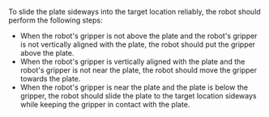 To slide the plate sideways into the target location reliably, the robot should perform the following steps:
- When the robot's gripper is not above the plate and the robot's gripper is not vertically aligned with the plate, the robot should put the gripper above the plate.
- When the robot's gripper is vertically aligned with the plate and the robot's gripper is not near the plate, the robot should move the gripper towards the plate.
- When the robot's gripper is near the plate and the plate is below the gripper, the robot should slide the plate to the target location sideways while keeping the gripper in contact with the plate.